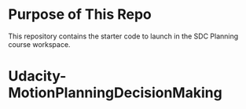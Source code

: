 # Purpose of This Repo

This repository contains the starter code to launch in the SDC Planning course workspace. 



# Udacity-MotionPlanningDecisionMaking
